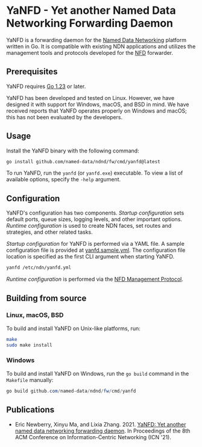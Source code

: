# YaNFD - Yet another Named Data Networking Forwarding Daemon

YaNFD is a forwarding daemon for the [Named Data Networking](https://named-data.net) platform written in Go.
It is compatible with existing NDN applications and utilizes the management tools and protocols developed for the [NFD](https://github.com/named-data/NFD) forwarder.

## Prerequisites

YaNFD requires [Go 1.23](https://go.dev/doc/install) or later.

YaNFD has been developed and tested on Linux.
However, we have designed it with support for Windows, macOS, and BSD in mind.
We have received reports that YaNFD operates properly on Windows and macOS; this has not been evaluated by the developers.

## Usage

Install the YaNFD binary with the following command:

```bash
go install github.com/named-data/ndnd/fw/cmd/yanfd@latest
```

To run YaNFD, run the `yanfd` (or `yanfd.exe`) executable.
To view a list of available options, specify the `-help` argument.

## Configuration

YaNFD's configuration has two components.
*Startup configuration* sets default ports, queue sizes, logging levels, and other important options.
*Runtime configuration* is used to create NDN faces, set routes and strategies, and other related tasks.

*Startup configuration* for YaNFD is performed via a YAML file.
A sample configuration file is provided at [yanfd.sample.yml](yanfd.sample.yml).
The configuration file location is specified as the first CLI argument when starting YaNFD.

```bash
yanfd /etc/ndn/yanfd.yml
```

*Runtime configuration* is performed via the [NFD Management Protocol](https://redmine.named-data.net/projects/nfd/wiki/Management).

## Building from source

### Linux, macOS, BSD

To build and install YaNFD on Unix-like platforms, run:

```bash
make
sudo make install
```

### Windows

To build and install YaNFD on Windows, run the `go build` command in the `Makefile` manually:

```powershell
go build github.com/named-data/ndnd/fw/cmd/yanfd
```

## Publications

- Eric Newberry, Xinyu Ma, and Lixia Zhang. 2021. [YaNFD: Yet another named data networking forwarding daemon](https://dl.acm.org/doi/10.1145/3460417.3482969). In Proceedings of the 8th ACM Conference on Information-Centric Networking (ICN '21).
